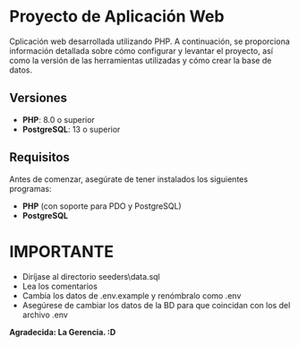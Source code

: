 # Proyecto de Aplicación Web

Cplicación web desarrollada utilizando PHP. A continuación, se proporciona información detallada sobre cómo configurar y levantar el proyecto, así como la versión de las herramientas utilizadas y cómo crear la base de datos.

## Versiones

- **PHP**: 8.0 o superior
- **PostgreSQL**: 13 o superior

## Requisitos

Antes de comenzar, asegúrate de tener instalados los siguientes programas:

- **PHP** (con soporte para PDO y PostgreSQL)
- **PostgreSQL**

# IMPORTANTE

- Diríjase al directorio seeders\data.sql
- Lea los comentarios
- Cambia los datos de .env.example y renómbralo como .env
- Asegúrese de cambiar los datos de la BD para que coincidan con los del archivo .env

**Agradecida: La Gerencia. :D**

